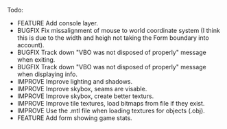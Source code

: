 Todo:
- FEATURE		Add console layer.
- BUGFIX		Fix missalignment of mouse to world coordinate system (I think this is due to the width and heigh not taking the Form boundary into account).
- BUGFIX		Track down "VBO was not disposed of properly" message when exiting.
- BUGFIX		Track down "VBO was not disposed of properly" message when displaying info.
- IMPROVE		Improve lighting and shadows.
- IMPROVE		Improve skybox, seams are visable.
- IMPROVE		Improve skybox, create better texturs.
- IMPROVE		Improve tile textures, load bitmaps from file if they exist.
- IMPROVE		Use the .mtl file when loading textures for objects (.obj).
- FEATURE		Add form showing game stats.

